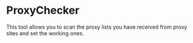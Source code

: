 # ProxyChecker
This tool allows you to scan the proxy lists you have received from proxy sites and set the working ones. 
